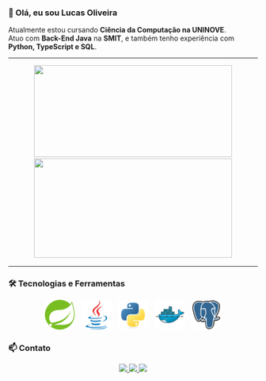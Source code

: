 ### 👋 Olá, eu sou Lucas Oliveira

Atualmente estou cursando **Ciência da Computação na UNINOVE**.  
Atuo com **Back-End Java** na **SMIT**, e também tenho experiência com **Python, TypeScript e SQL**.  

---

<p align="center">
  <img src="https://github-readme-stats.vercel.app/api/top-langs/?username=lucasoliveira04&layout=compact" width="400" height="185"/>
  <img src="https://github-readme-stats.vercel.app/api?username=lucasoliveira04&show_icons=true&theme=white" width="400" height="200"/>
</p>

---

### 🛠️ Tecnologias e Ferramentas

<p align="center">
  <img src="image-1.png" width="60" style="margin: 0 5px"/> 
  <img src="image-2.png" width="60" style="margin: 0 5px"/>
  <img src="image-5.png" width="60" style="margin: 0 5px"/>
  <img src="image-3.png" width="60" style="margin: 0 5px"/>
  <img src="image-4.png" width="60" style="margin: 0 5px"/>
</p>

### 📫 Contato

<p align="center">
  <a href="https://linkedin.com/in/lucas-oliveira-campos" target="_blank">
    <img src="https://img.shields.io/badge/LinkedIn-0A66C2?style=for-the-badge&logo=linkedin&logoColor=white"/>
  </a>
  <a href="https://github.com/lucasoliveira04" target="_blank">
    <img src="https://img.shields.io/badge/GitHub-181717?style=for-the-badge&logo=github&logoColor=white"/>
  </a>
  <a href="mailto:lucasolisocialmedia@gmail.com">
    <img src="https://img.shields.io/badge/Gmail-EA4335?style=for-the-badge&logo=gmail&logoColor=white"/>
  </a>
</p>
